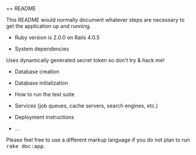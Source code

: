 == README

This README would normally document whatever steps are necessary to get the
application up and running.

* Ruby version is 2.0.0 on Rails 4.0.5

* System dependencies


Uses dynamically generated secret token so don't try & hack me!

* Database creation

* Database initialization

* How to run the test suite

* Services (job queues, cache servers, search engines, etc.)

* Deployment instructions

* ...


Please feel free to use a different markup language if you do not plan to run
<tt>rake doc:app</tt>.
